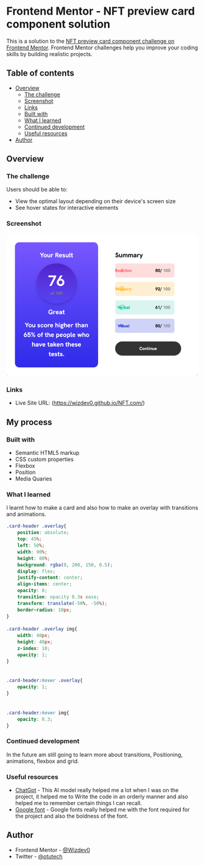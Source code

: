 # Frontend Mentor - NFT preview card component solution

This is a solution to the [NFT preview card component challenge on Frontend Mentor](https://www.frontendmentor.io/challenges/nft-preview-card-component-SbdUL_w0U). Frontend Mentor challenges help you improve your coding skills by building realistic projects. 

## Table of contents

- [Overview](#overview)
  - [The challenge](#the-challenge)
  - [Screenshot](#screenshot)
  - [Links](#links)
  - [Built with](#built-with)
  - [What I learned](#what-i-learned)
  - [Continued development](#continued-development)
  - [Useful resources](#useful-resources)
- [Author](#author)


## Overview

### The challenge

Users should be able to:

- View the optimal layout depending on their device's screen size
- See hover states for interactive elements

### Screenshot

![Project Screenshot](/Assets/Screenshot.png)


### Links

- Live Site URL: (https://wizdev0.github.io/NFT.com/)

## My process

### Built with

- Semantic HTML5 markup
- CSS custom properties
- Flexbox
- Position
- Media Quaries

### What I learned

I learnt how to make a card and also how to make an overlay with transitions and animations.

```css
.card-header .overlay{
    position: absolute;
    top: 45%;
    left: 50%;
    width: 90%;
    height: 80%;
    background: rgba(0, 200, 150, 0.5);
    display: flex;
    justify-content: center;
    align-items: center;
    opacity: 0;
    transition: opacity 0.3s ease;
    transform: translate(-50%, -50%);
    border-radius: 10px;
}

.card-header .overlay img{
    width: 40px;
    height: 40px;
    z-index: 10;
    opacity: 1;
}


.card-header:hover .overlay{
    opacity: 1;
}


.card-header:hover img{
    opacity: 0.3;
}
```


### Continued development
In the future am still going to learn more about transitions, Positioning, animations, flexbox and grid.

### Useful resources

- [ChatGpt](https://chat.openai.com) - This AI model really helped me a lot when I was on the project, it helped me to Write the code in an orderly manner and also helped me to remember certain things I can recall.
- [Google font](https://fonts.google.com) - Google fonts really helped me with the font required for the project and also the boldness of the font.


## Author

- Frontend Mentor - [@Wizdev0](https://www.frontendmentor.io/profile/Wizdev0)
- Twitter - [@otutech](https://www.twitter.com/otutech)

